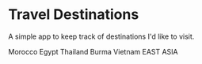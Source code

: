 # Travel Destinations

A simple app to keep track of destinations I'd like to visit.

Morocco
Egypt
Thailand
Burma
Vietnam
EAST ASIA